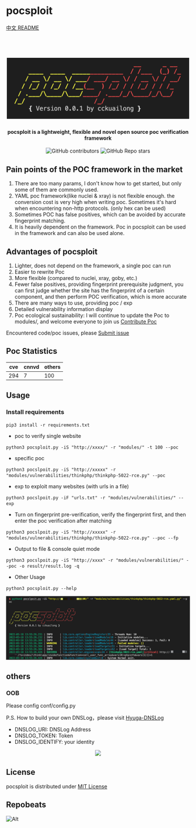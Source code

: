 # pocsploit

[中文 README](README_zh.md)

<h1 align="center">
  <br>
  <img src="img/logo.png" width="500px" alt="Reapoc"></a>
</h1>

<h4 align="center">pocsploit is a lightweight, flexible and novel open source poc verification framework</h4>

<p align="center">
<img alt="GitHub contributors" src="https://img.shields.io/github/contributors/cckuailong/pocsploit">
<img alt="GitHub Repo stars" src="https://img.shields.io/github/stars/cckuailong/pocsploit?style=social">
</p>

## Pain points of the POC framework in the market

1. There are too many params, I don't know how to get started, but only some of them are commonly used.
2. YAML poc framework(like nuclei & xray) is not flexible enough. the conversion cost is very high when writing poc. Sometimes it's hard when encountering non-http protocols. (only hex can be used)
3. Sometimes POC has false positives, which can be avoided by accurate fingerprint matching.
4. It is heavily dependent on the framework. Poc in pocsploit can be used in the framework and can also be used alone.

## Advantages of pocsploit

1. Lighter, does not depend on the framework, a single poc can run
2. Easier to rewrite Poc
3. More flexible (compared to nuclei, xray, goby, etc.)
3. Fewer false positives, providing fingerprint prerequisite judgment, you can first judge whether the site has the fingerprint of a certain component, and then perform POC verification, which is more accurate
4. There are many ways to use, providing poc / exp
5. Detailed vulnerability information display
6. Poc ecological sustainability: I will continue to update the Poc to modules/, and welcome everyone to join us [Contribute Poc](https://github.com/cckuailong/pocsploit/pulls/new)

Encountered code/poc issues, please [Submit issue](https://github.com/cckuailong/pocsploit/issues/new)

## Poc Statistics

|  cve   | cnnvd  | others |
|--------|--------|--------|
|   294  |   7    |   100  |

## Usage

### Install requirements

```
pip3 install -r requirements.txt
```

- poc to verify single website

```
python3 pocsploit.py -iS "http://xxxx/" -r "modules/" -t 100 --poc
```

- specific poc

```
python3 pocslpoit.py -iS "http://xxxxx" -r "modules/vulnerabilities/thinkphp/thinkphp-5022-rce.py" --poc
```

- exp to exploit many websites (with urls in a file)

```
python3 pocslpoit.py -iF "urls.txt" -r "modules/vulnerabilities/" --exp
```

- Turn on fingerprint pre-verification, verify the fingerprint first, and then enter the poc verification after matching

```
python3 pocslpoit.py -iS "http://xxxxx" -r "modules/vulnerabilities/thinkphp/thinkphp-5022-rce.py" --poc --fp
```

- Output to file & console quiet mode

```
python3 pocslpoit.py -iS "http://xxxx" -r "modules/vulnerabilities/" --poc -o result/result.log -q
```

- Other Usage

```
python3 pocsploit.py --help
```

![demo](img/demo.png)

## others

### OOB

Please config conf/config.py

P.S. How to build your own DNSLog，please visit [Hyuga-DNSLog](doc/DNSLog.md)

- DNSLOG_URI: DNSLog Address
- DNSLOG_TOKEN: Token
- DNSLOG_IDENTIFY: your identity

<p align="center">
<a href="https://github.com/cckuailong/pocsploit/graphs/contributors">
  <img src="https://contrib.rocks/image?repo=cckuailong/pocsploit&max=100">
</a>
</p>

## License

pocsploit is distributed under [MIT License](LICENSE)

## Repobeats

![Alt](https://repobeats.axiom.co/api/embed/2078746e0f31620848dc0746df2f6bc5badf8f62.svg "Repobeats analytics image")